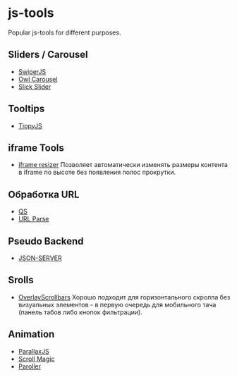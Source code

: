 # js-tools
Popular js-tools for different purposes.

## Sliders / Carousel
* [SwiperJS](https://swiperjs.com/)
* [Owl Carousel](https://owlcarousel2.github.io/OwlCarousel2/)
* [Slick Slider](https://kenwheeler.github.io/slick/)

## Tooltips
* [TippyJS](https://atomiks.github.io/tippyjs/)

## iframe Tools
* [iframe resizer](https://github.com/davidjbradshaw/iframe-resizer/blob/master/docs/iframed_page/options.md)
Позволяет автоматически изменять размеры контента в iframe по высоте без появления полос прокрутки.

## Обработка URL
* [QS](https://www.npmjs.com/package/qs)
* [URL Parse](https://www.npmjs.com/package/url-parse)

## Pseudo Backend
* [JSON-SERVER](https://www.npmjs.com/package/json-server)

## Srolls
* [OverlayScrollbars](https://www.npmjs.com/package/overlayscrollbars)
Хорошо подходит для горизонтального скролла без визуальных элементов - в первую очередь для мобильного тача (панель табов либо кнопок фильтрации).

## Animation
* [ParallaxJS](https://github.com/wagerfield/parallax)
* [Scroll Magic](https://scrollmagic.io/)
* [Paroller](https://tgomilar.github.io/paroller.js/)
